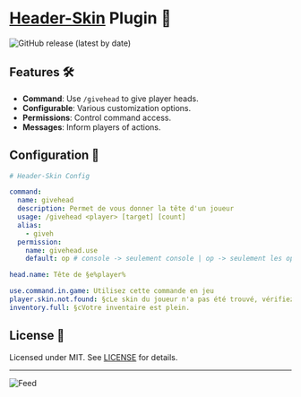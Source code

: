 # [Header-Skin](https://github.com/Synopsie/Header-Skin) Plugin 👥

![GitHub release (latest by date)](https://img.shields.io/github/v/release/Synopsie/Header-Skin)

## Features 🛠️

- **Command**: Use `/givehead` to give player heads.
- **Configurable**: Various customization options.
- **Permissions**: Control command access.
- **Messages**: Inform players of actions.

## Configuration 📝

```yaml
# Header-Skin Config

command:
  name: givehead
  description: Permet de vous donner la tête d'un joueur
  usage: /givehead <player> [target] [count]
  alias:
    - giveh
  permission:
    name: givehead.use
    default: op # console -> seulement console | op -> seulement les op | user -> tous le monde

head.name: Tête de §e%player%

use.command.in.game: Utilisez cette commande en jeu
player.skin.not.found: §cLe skin du joueur n'a pas été trouvé, vérifiez qu'il a bien été enregistré.
inventory.full: §cVotre inventaire est plein.
```

## License 📜

Licensed under MIT. See [LICENSE](LICENSE) for details.

---

![Feed](feed.png)